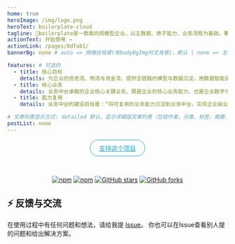 ```yaml
---
home: true
heroImage: /img/logo.png
heroText: boilerplate-cloud
tagline: 🚀boilerplate是一款面向规模型企业，以主数据、原子能力、业务流程为基础，覆盖企业数字化全域的智能业务中台样板工程
actionText: 开始使用 →
actionLink: /pages/8dfab1/
bannerBg: none # auto => 网格纹背景(有bodyBgImg时无背景)，默认 | none => 无 | '大图地址' | background: 自定义背景样式       提示：如发现文本颜色不适应你的背景时可以到palette.styl修改$bannerTextColor变量

features: # 可选的
  - title: 核心目标
    details: 为企业的信息流、物流与资金流，提供全链路的模型与数据沉淀，用数据智能驱动业务运营并实现业绩增长，同时服务好企业供应链上下游，使基于海量数据分析的采销协同真正落地
  - title: 核心业务
    details: 业务中台承载的企业核心关键业务，既是企业的核心业务能力，也是企业数字化转型的重点。而非核心业务通常不会被覆盖到
  - title: 能力复用
    details: 业务中台的建设目标是：“将可复用的业务能力沉淀到业务中台，实现企业级业务能力复用和各业务板块之间的联通和协同，确保关键业务链路的稳定高效，提升业务创新效能。”

# 文章列表显示方式: detailed 默认，显示详细版文章列表（包括作者、分类、标签、摘要、分页等）| simple => 显示简约版文章列表（仅标题和日期）| none 不显示文章列表
postList: none
---
```

<p align="center">
  <a class="become-sponsor" href="/pages/1b12ed/">支持这个项目</a>
</p>

<style>
.become-sponsor {
  padding: 8px 20px;
  display: inline-block;
  color: #11a8cd;
  border-radius: 30px;
  box-sizing: border-box;
  border: 1px solid #11a8cd;
}
</style>

<br/>
<p align="center">
  <a href="" target="_blank"><img src="https://img.shields.io/npm/v/vuepress-theme-vdoing" alt="npm" class="no-zoom"></a>
  <a href="" target="_blank"><img src="https://img.shields.io/npm/dt/vuepress-theme-vdoing" alt="npm" class="no-zoom"></a>
  <a href="" target="_blank"><img src='https://img.shields.io/github/stars/xugaoyi/vuepress-theme-vdoing' alt='GitHub stars' class="no-zoom"></a>
  <a href="" target="_blank"><img src='https://img.shields.io/github/forks/xugaoyi/vuepress-theme-vdoing' alt='GitHub forks' class="no-zoom"></a>
</p>


## ⚡ 反馈与交流

在使用过程中有任何问题和想法，请给我提 [Issue](https://github.com/boilerplate-cn/boilerplate-doc/issues)。
你也可以在Issue查看别人提的问题和给出解决方案。


<style>
  .page-wwads{
    width:100%!important;
    min-height: 0;
    margin: 0;
  }
  .page-wwads .wwads-img img{
    width:80px!important;
  }
  .page-wwads .wwads-poweredby{
    width: 40px;
    position: absolute;
    right: 25px;
    bottom: 3px;
  }
  .wwads-content .wwads-text, .page-wwads .wwads-text{
    height: 100%;
    padding-top: 5px;
    display: block;
  }
</style>
